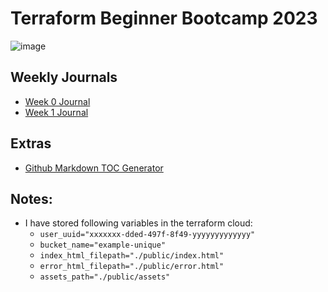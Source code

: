 # Terraform Beginner Bootcamp 2023

![image](https://github.com/koladiya/terraform-beginner-bootcamp-2023/assets/17511896/f8ff200f-c92f-4ada-a708-0309a0295fc9)

## Weekly Journals
- [Week 0 Journal](./journal/week0.md)
- [Week 1 Journal](./journal/week1.md)

## Extras
- [Github Markdown TOC Generator](https://ecotrust-canada.github.io/markdown-toc/)


## Notes:
- I have stored following variables in the terraform cloud:
    - ``user_uuid="xxxxxxx-dded-497f-8f49-yyyyyyyyyyyyy"``
    - ``bucket_name="example-unique"``
    - ``index_html_filepath="./public/index.html"``
    - ``error_html_filepath="./public/error.html"``
    - ``assets_path="./public/assets"``